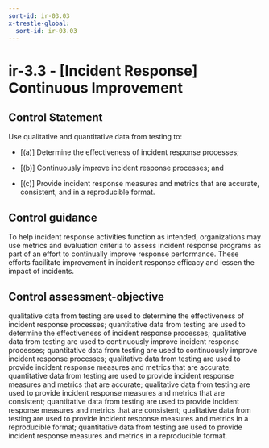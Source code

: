 ```yaml
---
sort-id: ir-03.03
x-trestle-global:
  sort-id: ir-03.03
---
```


# ir-3.3 - \[Incident Response\] Continuous Improvement

## Control Statement

Use qualitative and quantitative data from testing to:

- \[(a)\] Determine the effectiveness of incident response processes;

- \[(b)\] Continuously improve incident response processes; and

- \[(c)\] Provide incident response measures and metrics that are accurate, consistent, and in a reproducible format.

## Control guidance

To help incident response activities function as intended, organizations may use metrics and evaluation criteria to assess incident response programs as part of an effort to continually improve response performance. These efforts facilitate improvement in incident response efficacy and lessen the impact of incidents.

## Control assessment-objective

qualitative data from testing are used to determine the effectiveness of incident response processes;
quantitative data from testing are used to determine the effectiveness of incident response processes;
qualitative data from testing are used to continuously improve incident response processes;
quantitative data from testing are used to continuously improve incident response processes;
qualitative data from testing are used to provide incident response measures and metrics that are accurate;
quantitative data from testing are used to provide incident response measures and metrics that are accurate;
qualitative data from testing are used to provide incident response measures and metrics that are consistent;
quantitative data from testing are used to provide incident response measures and metrics that are consistent;
qualitative data from testing are used to provide incident response measures and metrics in a reproducible format;
quantitative data from testing are used to provide incident response measures and metrics in a reproducible format.
